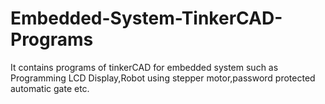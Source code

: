 # Embedded-System-TinkerCAD-Programs
It contains programs of tinkerCAD for embedded system such as Programming LCD Display,Robot using stepper motor,password protected automatic gate etc. 
